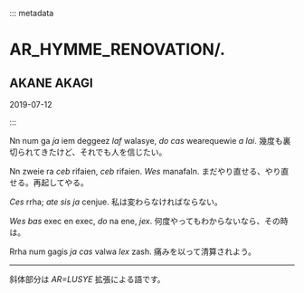 ::: metadata

# AR_HYMME_RENOVATION/.

## AKANE AKAGI

2019-07-12

:::

Nn num ga *ja* iem deggeez *laf* walasye, *do cas* wearequewie *a lai*.
幾度も裏切られてきたけど、それでも人を信じたい。

Nn zweie ra *ceb* rifaien, *ceb* rifaien. *Wes* manafaln.
まだやり直せる、やり直せる。再起してやる。

*Ces* rrha; *ate sis ja* cenjue.
私は変わらなければならない。

*Wes bas* exec en exec, *do* na ene, *jex*.
何度やってもわからないなら、その時は。

Rrha num gagis *ja cas* valwa *lex* zash.
痛みを以って清算されよう。

----

斜体部分は *AR=LUSYE* 拡張による語です。
